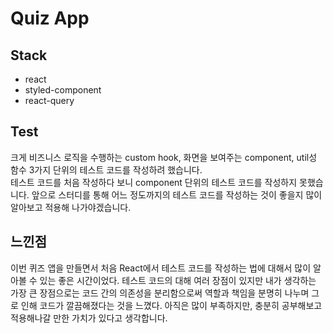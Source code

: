 # Quiz App

## Stack
- react
- styled-component
- react-query

## Test
크게 비즈니스 로직을 수행하는 custom hook, 화면을 보여주는 component, util성 함수 3가지 단위의 테스트 코드를 작성하려 했습니다.<br />
테스트 코드를 처음 작성하다 보니 component 단위의 테스트 코드를 작성하지 못했습니다. 앞으로 스터디를 통해 어느 정도까지의 테스트 코드를 작성하는 것이 
좋을지 많이 알아보고 적용해 나가야겠습니다.

## 느낀점
이번 퀴즈 앱을 만들면서 처음 React에서 테스트 코드를 작성하는 법에 대해서 많이 알아볼 수 있는 좋은 시간이었다.
테스트 코드의 대해 여러 장점이 있지만 내가 생각하는 가장 큰 장점으로는 코드 간의 의존성을 분리함으로써 역할과 책임을 분명히 나누며 그로 인해 코드가 깔끔해졌다는 것을 느꼈다.
아직은 많이 부족하지만, 충분히 공부해보고 적용해나갈 만한 가치가 있다고 생각합니다.